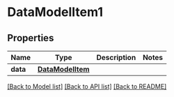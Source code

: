 # DataModelItem1

## Properties
Name | Type | Description | Notes
------------ | ------------- | ------------- | -------------
**data** | [**DataModelItem**](DataModelItem.md) |  | 

[[Back to Model list]](../README.md#documentation-for-models) [[Back to API list]](../README.md#documentation-for-api-endpoints) [[Back to README]](../README.md)


